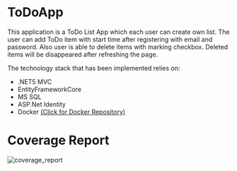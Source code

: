 # ToDoApp

This application is a ToDo List App which each user can create own list. The user can add ToDo item with start time after registering with email and password. Also user is able to delete items with marking checkbox. Deleted items will be disappeared after refreshing the page.

The technology stack that has been implemented relies on:

- .NET5 MVC
- EntityFrameworkCore
- MS SQL
- ASP.Net Identity
- Docker [(Click for Docker Repository)](https://hub.docker.com/repository/docker/omrfyil/todoapp)

# Coverage Report 

![coverage_report](https://user-images.githubusercontent.com/24945619/128379214-cd026ad3-9485-4495-a21f-1c47b1021503.png)
